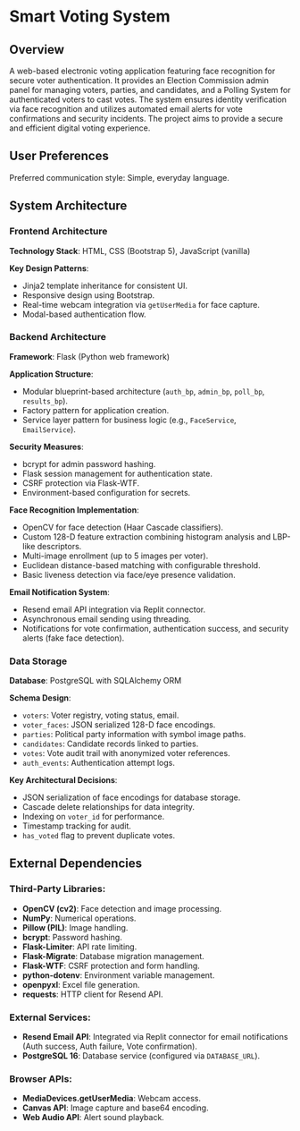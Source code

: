 # Smart Voting System

## Overview

A web-based electronic voting application featuring face recognition for secure voter authentication. It provides an Election Commission admin panel for managing voters, parties, and candidates, and a Polling System for authenticated voters to cast votes. The system ensures identity verification via face recognition and utilizes automated email alerts for vote confirmations and security incidents. The project aims to provide a secure and efficient digital voting experience.

## User Preferences

Preferred communication style: Simple, everyday language.

## System Architecture

### Frontend Architecture

**Technology Stack**: HTML, CSS (Bootstrap 5), JavaScript (vanilla)

**Key Design Patterns**:
- Jinja2 template inheritance for consistent UI.
- Responsive design using Bootstrap.
- Real-time webcam integration via `getUserMedia` for face capture.
- Modal-based authentication flow.

### Backend Architecture

**Framework**: Flask (Python web framework)

**Application Structure**:
- Modular blueprint-based architecture (`auth_bp`, `admin_bp`, `poll_bp`, `results_bp`).
- Factory pattern for application creation.
- Service layer pattern for business logic (e.g., `FaceService`, `EmailService`).

**Security Measures**:
- bcrypt for admin password hashing.
- Flask session management for authentication state.
- CSRF protection via Flask-WTF.
- Environment-based configuration for secrets.

**Face Recognition Implementation**:
- OpenCV for face detection (Haar Cascade classifiers).
- Custom 128-D feature extraction combining histogram analysis and LBP-like descriptors.
- Multi-image enrollment (up to 5 images per voter).
- Euclidean distance-based matching with configurable threshold.
- Basic liveness detection via face/eye presence validation.

**Email Notification System**:
- Resend email API integration via Replit connector.
- Asynchronous email sending using threading.
- Notifications for vote confirmation, authentication success, and security alerts (fake face detection).

### Data Storage

**Database**: PostgreSQL with SQLAlchemy ORM

**Schema Design**:
- `voters`: Voter registry, voting status, email.
- `voter_faces`: JSON serialized 128-D face encodings.
- `parties`: Political party information with symbol image paths.
- `candidates`: Candidate records linked to parties.
- `votes`: Vote audit trail with anonymized voter references.
- `auth_events`: Authentication attempt logs.

**Key Architectural Decisions**:
- JSON serialization of face encodings for database storage.
- Cascade delete relationships for data integrity.
- Indexing on `voter_id` for performance.
- Timestamp tracking for audit.
- `has_voted` flag to prevent duplicate votes.

## External Dependencies

### Third-Party Libraries:
- **OpenCV (cv2)**: Face detection and image processing.
- **NumPy**: Numerical operations.
- **Pillow (PIL)**: Image handling.
- **bcrypt**: Password hashing.
- **Flask-Limiter**: API rate limiting.
- **Flask-Migrate**: Database migration management.
- **Flask-WTF**: CSRF protection and form handling.
- **python-dotenv**: Environment variable management.
- **openpyxl**: Excel file generation.
- **requests**: HTTP client for Resend API.

### External Services:
- **Resend Email API**: Integrated via Replit connector for email notifications (Auth success, Auth failure, Vote confirmation).
- **PostgreSQL 16**: Database service (configured via `DATABASE_URL`).

### Browser APIs:
- **MediaDevices.getUserMedia**: Webcam access.
- **Canvas API**: Image capture and base64 encoding.
- **Web Audio API**: Alert sound playback.